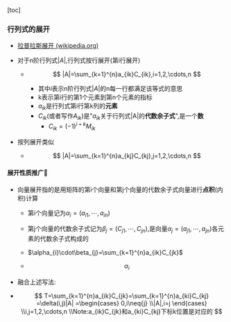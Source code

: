 [toc]



### 行列式的展开

- [拉普拉斯展开 (wikipedia.org)](https://zh.wikipedia.org/zh-hans/拉普拉斯展开)

- 对于n阶行列式$|A|$,行列式按行展开(第i行展开)

  - $$
    |A|=\sum_{k=1}^{n}a_{ik}C_{ik},i=1,2,\cdots,n
    $$

    - 其中$i$表示n阶行列式$|A|$的n每一行都满足该等式的意思
    - k表示第i行的第1个元素到第n个元素的指标
    - $a_{ik}$是行列式第i行第k列的**元素**
    - $C_{ik}$(或者写作$A_{ik}$)是"$a_{ik}$关于行列式|A|的**代数余子式**",是一个**数**
      - $C_{ik}=(-1)^{i+k}M_{ik}$

- 按列展开类似

  - $$
    |A|=\sum_{k=1}^{n}a_{kj}C_{kj},j=1,2,\cdots,n
    $$

    

#### 展开性质推广🎈

- 向量展开指的是用矩阵的第i个向量和第j个向量的代数余子式向量进行**点积**(内积)计算

  - 第i个向量记为$\alpha_i=(a_{i1},\cdots,a_{in})$

  - 第j个向量的代数余子式记为$\beta_{j}=(C_{j1},\cdots,C_{jn})$,是向量$\alpha_{j}=(a_{j1},\cdots,a_{jn})$各元素的代数余子式构成的

  - $\alpha_{i}\cdot\beta_{j}=\sum_{k=1}^{n}a_{ik}C_{jk}$

  - $$
    \alpha_{i}
    $$

    

- 融合上述写法:

- $$
  T=\sum_{k=1}^{n}a_{ik}C_{jk}=\sum_{k=1}^{n}a_{ki}C_{kj}
  =\delta(i,j)|A|
  =\begin{cases}
  0,i\neq{j}
  \\|A|,i=j
  \end{cases}
  \\i,j=1,2,\cdots,n
  \\Note:a_{ik}C_{jk}和a_{ki}C_{kj}下标k位置是对应的
  $$

